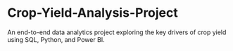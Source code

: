 # Crop-Yield-Analysis-Project
An end-to-end data analytics project exploring the key drivers of crop yield using SQL, Python, and Power BI.
